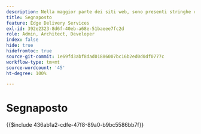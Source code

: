 ```yaml
---
description: Nella maggior parte dei siti web, sono presenti stringhe o variabili che verranno utilizzate in tutto il sito. Soprattutto nei siti che devono supportare più lingue, non è consigliabile codificare tali valori. È invece possibile utilizzare e gestire i segnaposto a livello centrale.
title: Segnaposto
feature: Edge Delivery Services
exl-id: 392e2323-8d6f-40eb-a68e-51baeee7fc2d
role: Admin, Architect, Developer
index: false
hide: true
hidefromtoc: true
source-git-commit: 1e69fd3abf8dad01886007bc16b2ed0d0df0777c
workflow-type: tm+mt
source-wordcount: '45'
ht-degree: 100%

---
```


# Segnaposto

{{$include 436ab1a2-cdfe-47f8-89a0-b9bc5586bb7f}}

